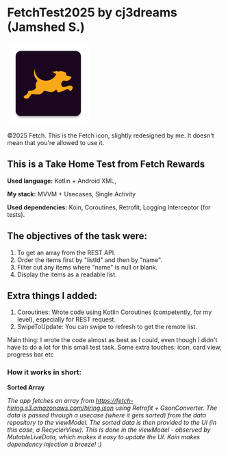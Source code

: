 # FetchTest2025 by cj3dreams (Jamshed S.)
<a href="https://fetch.com/">
    <img alt="©2023 Fetch. This is Fetch icon, a little bit redesigned by me, it's not meaning that you can use that!" src="https://raw.githubusercontent.com/cj3dreams/FetchChicago/master/app/src/main/res/mipmap-xxxhdpi/ic_launcher.png">
</a>

©2025 Fetch. This is the Fetch icon, slightly redesigned by me. It doesn't mean that you're allowed to use it.

## This is a Take Home Test from Fetch Rewards

**Used language:**
Kotlin + Android XML, 

**My stack:**
MVVM + Usecases, Single Activity

**Used dependencies:**
Koin, Coroutines, Retrofit, Logging Interceptor (for tests).

## The objectives of the task were:
1. To get an array from the REST API.
2. Order the items first by "listId" and then by "name".
3. Filter out any items where "name" is null or blank.
4. Display the items as a readable list.

## Extra things I added:

1. Coroutines: Wrote code using Kotlin Coroutines (competently, for my level), especially for REST request.
2. SwipeToUpdate: You can swipe to refresh to get the remote list.

Main thing: I wrote the code almost as best as I could, even though I didn't have to do a lot for this small test task. Some extra touches: icon, card view, progress bar etc

### How it works in short:
**Sorted Array**

*The app fetches an array from https://fetch-hiring.s3.amazonaws.com/hiring.json using Retrofit + GsonConverter. The data is passed through a usecase (where it gets sorted) from the data repository to the viewModel. The sorted data is then provided to the UI (in this case, a RecyclerView). This is done in the viewModel - observed by MutableLiveData, which makes it easy to update the UI. Koin makes dependency injection a breeze! :)*


